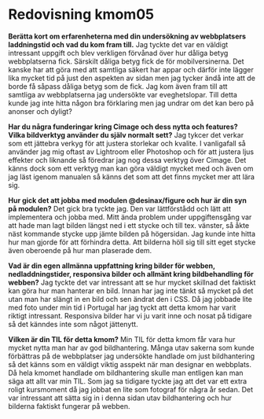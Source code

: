 ---
---
Redovisning kmom05
=========================

**Berätta kort om erfarenheterna med din undersökning av webbplatsers laddningstid och vad du kom fram till.**
Jag tyckte det var en väldigt intressant uppgift och blev verkligen förvånad över hur dåliga betyg webbplatserna fick. Särskilt dåliga betyg fick de för mobilversinerna. Det kanske har att göra med att samtliga säkert har appar och därför inte lägger lika mycket tid på just den aspekten av sidan men jag tycker ändå inte att de borde få såpass dåliga betyg som de fick. Jag kom även fram till att samtliga av webbplatserna jag undersökte var eveghetslopar. Till detta kunde jag inte hitta någon bra förklaring men jag undrar om det kan bero på anonser och dyligt?

**Har du några funderingar kring Cimage och dess nytta och features? Vilka bildverktyg använder du själv normalt sett?** Jag tykcer det verkar som ett jättebra verkyg för att justera storlekar och kvalite. I vanligafall så använder jag mig oftast av Lightroom eller Photoshop och för att justera ljus effekter och liknande så föredrar jag nog dessa verktyg över Cimage. Det känns dock som ett verktyg man kan göra väldigt mycket med och även om jag läst igenom manualen så känns det som att det finns mycket mer att lära sig.

**Hur gick det att jobba med modulen @desinax/figure och hur är din syn på modulen?** Det gick bra tyckte jag. Den var lättförstådd och lätt att implementera och jobba med. Mitt ända problem under uppgiftensgång var att hade man lagt bilden längst ned i ett stycke och till tex. vänster, så åkte näst kommande stycke upp jämte bilden på högersidan. Jag kunde inte hitta hur man gjorde för att förhindra detta. Att bilderna höll sig till sitt eget stycke även oberoende på hur man plaserade dem.

**Vad är din egen allmänna uppfattning kring bilder för webben, nedladdningstider, responsiva bilder och allmänt kring bildbehandling för webben?** Jag tyckte det var intressant att se hur mycket skillnad det faktiskt kan göra hur man hanterar en bild. Innan har jag inte tänkt så mycket på det utan man har slängt in en bild och sen ändrat den i CSS. Då jag jobbade lite med foto under min tid i Portugal har jag tyckt att detta kmom har varit riktigt intressant. Responsiva bilder har vi ju varit inne och nosat på tidigare så det känndes inte som något jättenytt.

**Vilken är din TIL för detta kmom?**
Min TIL för detta kmom får vara hur mycket nytta man har av god bildhantering. Många utav sakerna som kunde förbättras på de webbplatser jag undersökte handlade om just bildhantering så det känns som en väldigt viktig asspekt när man designar en webbplats. Då hela kmomet handlade om bildhantering skulle man entligen kan man säga att allt var min TIL. Som jag sa tidigare tyckte jag att det var ett extra roligt kursmoment då jag jobbat en lite som fotograf för några år sedan. Det var intressant att sätta sig in i denna sidan utav bildhantering och hur bilderna faktiskt fungerar på webben. 
